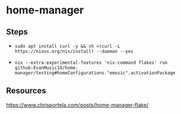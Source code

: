 # home-manager

## Steps
- `sudo apt install curl -y && sh <(curl -L https://nixos.org/nix/install) --daemon --yes`

- `nix --extra-experimental-features 'nix-command flakes' run github:EvanMusic14/home-manager/testing#homeConfigurations."emusic".activationPackage`

## Resources
https://www.chrisportela.com/posts/home-manager-flake/
